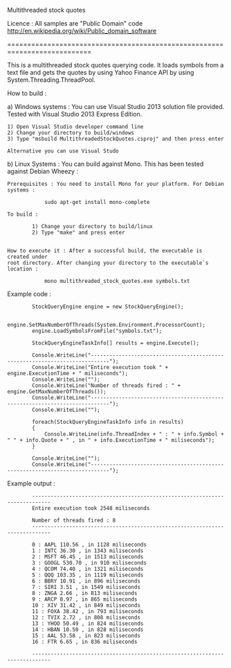 Multithreaded stock quotes

Licence : All samples are "Public Domain" code 
http://en.wikipedia.org/wiki/Public_domain_software

===========================================================================

This is a multithreaded stock quotes querying code. It loads symbols 
from a text file and gets the quotes by using Yahoo Finance API
by using System.Threading.ThreadPool.

How to build :

a) Windows systems : You can use Visual Studio 2013 solution file provided. 
Tested with Visual Studio 2013 Express Edition.

	1) Open Visual Studio developer command line
	2) Change your directory to build/windows
	3) Type "msbuild MultithreadedStockQuotes.csproj" and then press enter
	
	Alternative you can use Visual Studo

b) Linux Systems : You can build against Mono. This has been tested against Debian Wheezy :

	Prerequisites : You need to install Mono for your platform. For Debian systems :
				
				sudo apt-get install mono-complete
		
	To build : 
	
			1) Change your directory to build/linux
			2) Type "make" and press enter
	
				
	How to execute it : After a successful build, the executable is created under 
	root directory. After changing your directory to the executable`s location :
		
				mono multithreaded_stock_quotes.exe symbols.txt
	

Example code :

            StockQueryEngine engine = new StockQueryEngine();

            engine.SetMaxNumberOfThreads(System.Environment.ProcessorCount);
            engine.LoadSymbolsFromFile("symbols.txt");

            StockQueryEngineTaskInfo[] results = engine.Execute();

            Console.WriteLine("----------------------------------------------------------------------------");
            Console.WriteLine("Entire execution took " + engine.ExecutionTime + " miliseconds");
            Console.WriteLine("");
            Console.WriteLine("Number of threads fired : " + engine.GetMaxNumberOfThreads());
            Console.WriteLine("----------------------------------------------------------------------------");
            Console.WriteLine("");

            foreach(StockQueryEngineTaskInfo info in results)
            {
                Console.WriteLine(info.ThreadIndex + " : " + info.Symbol + " " + info.Quote + " , in " + info.ExecutionTime + " miliseconds");
            }

            Console.WriteLine("");
            Console.WriteLine("----------------------------------------------------------------------------");

Example output : 

			----------------------------------------------------------------------------
			Entire execution took 2548 miliseconds

			Number of threads fired : 8
			----------------------------------------------------------------------------

			0 : AAPL 110.56 , in 1128 miliseconds
			1 : INTC 36.30 , in 1343 miliseconds
			2 : MSFT 46.45 , in 1513 miliseconds
			3 : GOOGL 530.70 , in 910 miliseconds
			4 : QCOM 74.40 , in 1321 miliseconds
			5 : QQQ 103.35 , in 1119 miliseconds
			6 : BBRY 10.91 , in 896 miliseconds
			7 : SIRI 3.51 , in 1549 miliseconds
			8 : ZNGA 2.66 , in 813 miliseconds
			9 : ARCP 8.97 , in 865 miliseconds
			10 : XIV 31.42 , in 849 miliseconds
			11 : FOXA 38.42 , in 793 miliseconds
			12 : TVIX 2.72 , in 808 miliseconds
			13 : YHOO 50.49 , in 824 miliseconds
			14 : HBAN 10.50 , in 828 miliseconds
			15 : AAL 53.58 , in 823 miliseconds
			16 : FTR 6.65 , in 836 miliseconds

			----------------------------------------------------------------------------